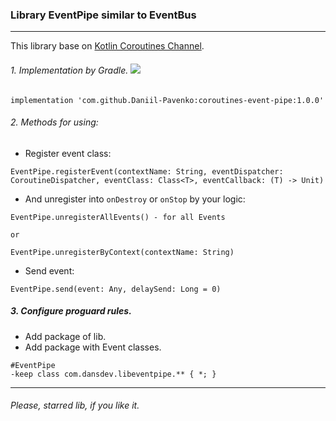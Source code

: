 ### Library EventPipe similar to EventBus
-------------

This library base on [Kotlin Coroutines Channel](https://kotlinlang.org/docs/reference/coroutines/channels.html).

###### 1. Implementation by Gradle. [![](https://jitpack.io/v/Daniil-Pavenko/coroutines-event-pipe.svg)](https://jitpack.io/#Daniil-Pavenko/coroutines-event-pipe)
```
implementation 'com.github.Daniil-Pavenko:coroutines-event-pipe:1.0.0'
```

###### 2. Methods for using:

- Register event class:
```
EventPipe.registerEvent(contextName: String, eventDispatcher: CoroutineDispatcher, eventClass: Class<T>, eventCallback: (T) -> Unit)
```
- And unregister into `onDestroy` or `onStop` by your logic:
```
EventPipe.unregisterAllEvents() - for all Events

or

EventPipe.unregisterByContext(contextName: String)
```
- Send event:
```
EventPipe.send(event: Any, delaySend: Long = 0)
```

##### 3. Configure proguard rules.
- Add package of lib.
- Add package with Event classes. 
```
#EventPipe
-keep class com.dansdev.libeventpipe.** { *; }
```

------------

###### Please, starred lib, if you like it.